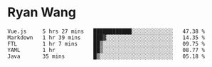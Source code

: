 # Ryan Wang

<!--START_SECTION:waka-->
```text
Vue.js     5 hrs 27 mins   ████████████░░░░░░░░░░░░░   47.38 % 
Markdown   1 hr 39 mins    ███▓░░░░░░░░░░░░░░░░░░░░░   14.35 % 
FTL        1 hr 7 mins     ██▒░░░░░░░░░░░░░░░░░░░░░░   09.75 % 
YAML       1 hr            ██▒░░░░░░░░░░░░░░░░░░░░░░   08.77 % 
Java       35 mins         █▒░░░░░░░░░░░░░░░░░░░░░░░   05.18 % 
```
<!--END_SECTION:waka-->
